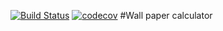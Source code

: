 [![Build Status](https://travis-ci.com/amirismagilov/wallpaper_calculator.svg?branch=master)](https://travis-ci.com/amirismagilov/wallpaper_calculator)
[![codecov](https://codecov.io/gh/amirismagilov/wallpaper_calculator/branch/master/graph/badge.svg)](https://codecov.io/gh/amirismagilov/wallpaper_calculator)
#Wall paper calculator